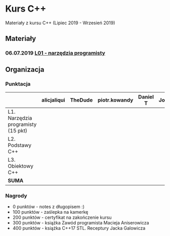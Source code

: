 # Kurs C++

Materiały z kursu C++ (Lipiec 2019 - Wrzesień 2019)

## Materiały

### 06.07.2019 [L01 - narzędzia programisty](L01-programmers-tools)

## Organizacja

### Punktacja

| | alicjaliqui | TheDude | piotr.kowandy | Daniel T | Joanna | RyszardH | MonikaZ | Piotr H | Kuba_k |  SzymonGajewski | Bodzio | Adam Mierzwiak | Cypher | Raziel14 | zielin | Łukasz | Marcin Bury | MWoz | Alicja | nadia1101 | Arion | rafal.em | kasia.zel | Krzysiek | NG |
|---|---|---|---|---|---|---|---|---|---|---|---|---|---|---|---|---|---|---|---|---|---|---|---|---|---|
| L1. Narzędzia programisty (15 pkt) |
| L2. Podstawy C++ |
| L3. Obiektowy C++ |
| **SUMA** |

### Nagrody

- 0 punktów - notes z długopisem :)
- 100 punktów - zaślepka na kamerkę
- 200 punktów - certyfikat na zakończenie kursu
- 300 punktów - książka Zawód programista Macieja Aniserowicza
- 400 punktów - książka C++17 STL. Receptury Jacka Galowicza
